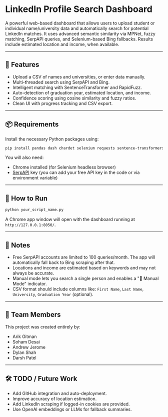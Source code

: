 # LinkedIn Profile Search Dashboard

A powerful web-based dashboard that allows users to upload student or individual name/university data and automatically search for potential LinkedIn matches. It uses advanced semantic similarity via MPNet, fuzzy matching, SerpAPI queries, and Selenium-based Bing fallbacks. Results include estimated location and income, when available.

---

## 🚀 Features

- Upload a CSV of names and universities, or enter data manually.
- Multi-threaded search using SerpAPI and Bing.
- Intelligent matching with SentenceTransformer and RapidFuzz.
- Auto-detection of graduation year, estimated location, and income.
- Confidence scoring using cosine similarity and fuzzy ratios.
- Clean UI with progress tracking and CSV export.

---

## 📦 Requirements

Install the necessary Python packages using:

```bash
pip install pandas dash chardet selenium requests sentence-transformers rapidfuzz webdriver-manager numpy
```

You will also need:

- Chrome installed (for Selenium headless browser)
- [SerpAPI](https://serpapi.com/) key (you can add your free API key in the code or via environment variable)

---

## 📁 How to Run

```bash
python your_script_name.py
```

A Chrome app window will open with the dashboard running at `http://127.0.0.1:8050/`.

---

## 📌 Notes

- Free SerpAPI accounts are limited to 100 queries/month. The app will automatically fall back to Bing scraping after that.
- Locations and income are estimated based on keywords and may not always be accurate.
- Manual mode lets you search a single person and enables a "🔎 Manual Mode" indicator.
- CSV format should include columns like: `First Name`, `Last Name`, `University`, `Graduation Year` (optional).

---

## 👥 Team Members

This project was created entirely by:

- Arik Gitman  
- Soham Desai  
- Andrew Jerome  
- Dylan Shah  
- Darsh Patel

---

## 🛠️ TODO / Future Work

- Add GitHub integration and auto-deployment.
- Improve accuracy of location estimation.
- Add LinkedIn scraping if logged-in cookies are provided.
- Use OpenAI embeddings or LLMs for fallback summaries.